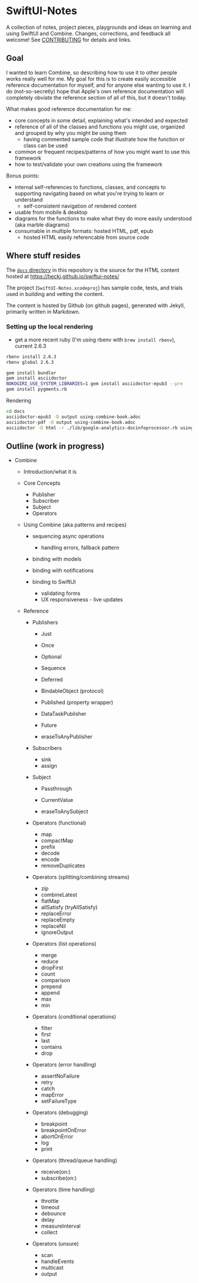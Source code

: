 # SwiftUI-Notes

A collection of notes, project pieces, playgrounds and ideas on learning and using SwiftUI and Combine.
Changes, corrections, and feedback all welcome! See [CONTRIBUTING](CONTRIBUTING.md) for details and links.

## Goal

I wanted to learn Combine, so describing how to use it to other people works really well for me.
My goal for this is to create easily accessible reference documentation for myself, and for anyone else
wanting to use it. I do (not-so-secretly) hope that Apple's own reference documentation will completely
obviate the reference section of all of this, but it doesn't today.

What makes good reference documentation for me:

- core concepts in some detail, explaining what's intended and expected
- reference of all of the classes and functions you might use, organized and grouped by why you might be using them
  - having commented sample code that illustrate how the function or class can be used
- common or frequent recipes/patterns of how you might want to use this framework
- how to test/validate your own creations using the framework

Bonus points:

- internal self-references to functions, classes, and concepts to supporting navigating based on what you're trying to learn or understand
  - self-consistent navigation of rendered content
- usable from mobile & desktop
- diagrams for the functions to make what they do more easily understood (aka marble diagrams)
- consumable in multiple formats: hosted HTML, pdf, epub
  - hosted HTML easily referencable from source code

## Where stuff resides

The [`docs` directory](https://github.com/heckj/swiftui-notes/tree/master/docs) in this
repository is the source for the HTML content hosted at https://heckj.github.io/swiftui-notes/

The project (`SwiftUI-Notes.xcodeproj`) has sample code, tests, and trials used in building and vetting
the content.

The content is hosted by Github (on github pages), generated with Jekyll, primarily written in Markdown.

### Setting up the local rendering

- get a more recent ruby (I'm using rbenv with `brew install rbenv`), current 2.6.3

```bash
rbenv install 2.6.3
rbenv global 2.6.3

gem install bundler
gem install asciidoctor
NOKOGIRI_USE_SYSTEM_LIBRARIES=1 gem install asciidoctor-epub3 --pre
gem install pygments.rb
```

Rendering

```bash
cd docs
asciidoctor-epub3 -D output using-combine-book.adoc
asciidoctor-pdf -D output using-combine-book.adoc
asciidoctor -D html -r ./lib/google-analytics-docinfoprocessor.rb using-combine-book.adoc
```

## Outline (work in progress)

- Combine

  - Introduction/what it is

  - Core Concepts
    - Publisher
    - Subscriber
    - Subject
    - Operators

  - Using Combine (aka patterns and recipes)

    - sequencing async operations
      - handling errors, fallback pattern

    - binding with models
    - binding with notifications
    - binding to SwiftUI
      - validating forms
      - UX responsiveness - live updates

  - Reference

    - Publishers
      - Just
      - Once
      - Optional
      - Sequence
      - Deferred
      - BindableObject (protocol)
      - Published (property wrapper)
      - DataTaskPublisher
      - Future

      - eraseToAnyPublisher

    - Subscribers
      - sink
      - assign

    - Subject
      - Passthrough
      - CurrentValue

      - eraseToAnySubject

    - Operators (functional)
      - map
      - compactMap
      - prefix
      - decode
      - encode
      - removeDuplicates

    - Operators (splitting/combining streams)
      - zip
      - combineLatest
      - flatMap
      - allSatisfy (tryAllSatisfy)
      - replaceError
      - replaceEmpty
      - replaceNil
      - ignoreOutput

    - Operators (list operations)
      - merge
      - reduce
      - dropFirst
      - count
      - comparison
      - prepend
      - append
      - max
      - min

    - Operators (conditional operations)
      - filter
      - first
      - last
      - contains
      - drop

    - Operators (error handling)
      - assertNoFailure
      - retry
      - catch
      - mapError
      - setFailureType

    - Operators (debugging)
      - breakpoint
      - breakpointOnError
      - abortOnError
      - log
      - print

    - Operators (thread/queue handling)
      - receive(on:)
      - subscribe(on:)

    - Operators (time handling)
      - throttle
      - timeout
      - debounce
      - delay
      - measureInterval
      - collect

    - Operators (unsure)
      - scan
      - handleEvents
      - multicast
      - output
